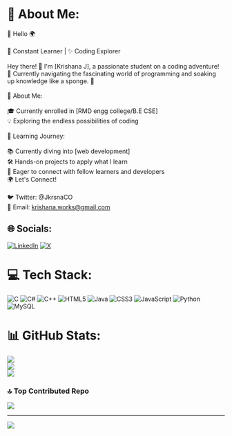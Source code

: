 # 💫 About Me:
👋 Hello 🌍<br><br>🌱 Constant Learner | ✨ Coding Explorer<br><br>Hey there! 👋 I'm [Krishana J], a passionate student on a coding adventure! 🚀 Currently navigating the fascinating world of programming and soaking up knowledge like a sponge. 🧽<br><br>🌈 About Me:<br><br>🎓 Currently enrolled in [RMD engg college/B.E CSE]<br>💡 Exploring the endless possibilities of coding<br><br>🌱 Learning Journey:<br><br>📚 Currently diving into [web development]<br>🛠️ Hands-on projects to apply what I learn<br>🤝 Eager to connect with fellow learners and developers<br>🌍 Let's Connect!<br><br>🐦 Twitter: @JkrsnaCO<br>📧 Email: krishana.works@gmail.com


## 🌐 Socials:
[![LinkedIn](https://img.shields.io/badge/LinkedIn-%230077B5.svg?logo=linkedin&logoColor=white)](https://linkedin.com/in/https://www.linkedin.com/in/jkrsnaco/) [![X](https://img.shields.io/badge/X-black.svg?logo=X&logoColor=white)](https://x.com/https://twitter.com/JKrsnaCO) 

# 💻 Tech Stack:
![C](https://img.shields.io/badge/c-%2300599C.svg?style=for-the-badge&logo=c&logoColor=white) ![C#](https://img.shields.io/badge/c%23-%23239120.svg?style=for-the-badge&logo=csharp&logoColor=white) ![C++](https://img.shields.io/badge/c++-%2300599C.svg?style=for-the-badge&logo=c%2B%2B&logoColor=white) ![HTML5](https://img.shields.io/badge/html5-%23E34F26.svg?style=for-the-badge&logo=html5&logoColor=white) ![Java](https://img.shields.io/badge/java-%23ED8B00.svg?style=for-the-badge&logo=openjdk&logoColor=white) ![CSS3](https://img.shields.io/badge/css3-%231572B6.svg?style=for-the-badge&logo=css3&logoColor=white) ![JavaScript](https://img.shields.io/badge/javascript-%23323330.svg?style=for-the-badge&logo=javascript&logoColor=%23F7DF1E) ![Python](https://img.shields.io/badge/python-3670A0?style=for-the-badge&logo=python&logoColor=ffdd54) ![MySQL](https://img.shields.io/badge/mysql-%2300000f.svg?style=for-the-badge&logo=mysql&logoColor=white)
# 📊 GitHub Stats:
![](https://github-readme-stats.vercel.app/api?username=JkrsnaCO&theme=dark&hide_border=false&include_all_commits=true&count_private=false)<br/>
![](https://github-readme-streak-stats.herokuapp.com/?user=JkrsnaCO&theme=dark&hide_border=false)<br/>
![](https://github-readme-stats.vercel.app/api/top-langs/?username=JkrsnaCO&theme=dark&hide_border=false&include_all_commits=true&count_private=false&layout=compact)

### 🔝 Top Contributed Repo
![](https://github-contributor-stats.vercel.app/api?username=JkrsnaCO&limit=5&theme=dark&combine_all_yearly_contributions=true)

---
[![](https://visitcount.itsvg.in/api?id=JkrsnaCO&icon=0&color=0)](https://visitcount.itsvg.in)

<!-- Proudly created with GPRM ( https://gprm.itsvg.in ) -->
